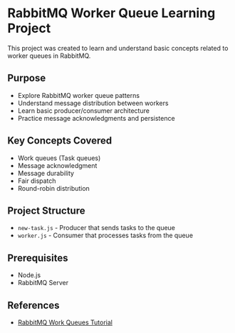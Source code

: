 # RabbitMQ Worker Queue Learning Project

This project was created to learn and understand basic concepts related to worker queues in RabbitMQ.

## Purpose

- Explore RabbitMQ worker queue patterns
- Understand message distribution between workers
- Learn basic producer/consumer architecture
- Practice message acknowledgments and persistence

## Key Concepts Covered

- Work queues (Task queues)
- Message acknowledgment
- Message durability
- Fair dispatch
- Round-robin distribution

## Project Structure

- `new-task.js` - Producer that sends tasks to the queue
- `worker.js` - Consumer that processes tasks from the queue

## Prerequisites

- Node.js
- RabbitMQ Server

## References

- [RabbitMQ Work Queues Tutorial](https://www.rabbitmq.com/tutorials/tutorial-two-javascript.html)
